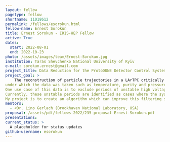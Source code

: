 ```yaml
---
layout: fellow
pagetype: fellow
shortname: 11018612
permalink: /fellows/esorokun.html
fellow-name: Ernest Sorokun
title: Ernest Sorokun - IRIS-HEP Fellow
active: True
dates:
  start: 2022-08-01
  end: 2022-10-23
photo: /assets/images/team/Ernest-Sorokun.jpg
institution: Taras Shevchenko National University of Kyiv
e-mail: sorokun.ernest@gmail.com
project_title: Data Reduction for the ProtoDUNE Detector Control System
project_goal: >
	The reconstruction of particle trajectories in a LArTPC critically relies on understanding the conditions
under which the data was taken such as temperature, purity and pressure of the LAr, or the high voltage between the wire planes.
One use case of this data is to exclude periods of unstable high voltage (from short cuts, power cuts, etc. . . ) for further data analysis.
Currently, these unstable periods are identified as cases where the system resistance is lower than a hand-picked value.
My project is to create an algorithm which can improve this filtering system using an unsupervised Machine Learning approach (e.g. Anomaly Detection).
mentors:
  - <Dr. Lino Gerlach (Brookhaven National Laboratory, USA)
proposal: /assets/pdf/fellows-2022/235-proposal-Ernest-Sorokun.pdf
presentations:
current_status: >
  A placeholder for status updates
github-username: esorokun
---
```

